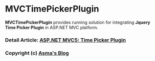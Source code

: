 # MVCTimePickerPlugin
**MVCTimePickerPlugin** provides running solution for integrating **Jquery Time Picker Plugin** in ASP.NET MVC platform.

### Detail Article: [ASP.NET MVC5: Time Picker Plugin](https://bit.ly/2V6NEee)

### Copyright (c) [Asma's Blog](https://www.asmak9.com/)
